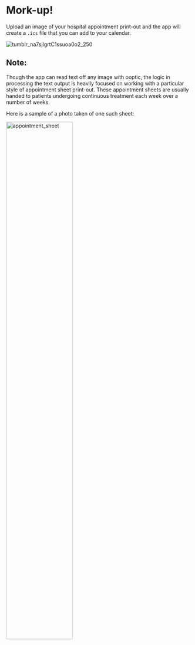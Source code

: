 # Mork-up!

Upload an image of your hospital appointment print-out and the app will create a `.ics` file that you can add to your calendar. 

![tumblr_na7sjlgrtC1ssuoa0o2_250](https://user-images.githubusercontent.com/16557524/93689189-04d7b180-fac4-11ea-8248-80dd718ebd37.gif)

## Note:

Though the app can read text off any image with ooptic, the logic in processing the text output is heavily focused on working with a particular style of appointment sheet print-out. These appointment sheets are usually handed to patients undergoing continuous treatment each week over a number of weeks. 

Here is a sample of a photo taken of one such sheet:

<img src="https://user-images.githubusercontent.com/16557524/94365294-8c767f00-00c7-11eb-948a-ce0034d3f11a.JPG" width="60%" title="appointment_sheet">